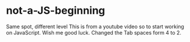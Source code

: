 # not-a-JS-beginning

Same spot, different level
This is from a youtube video so to start working on JavaScript. Wish me good luck.
Changed the Tab spaces form 4 to 2.
